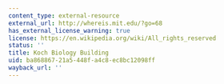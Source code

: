 ```yaml
---
content_type: external-resource
external_url: http://whereis.mit.edu/?go=68
has_external_license_warning: true
license: https://en.wikipedia.org/wiki/All_rights_reserved
status: ''
title: Koch Biology Building
uid: ba868867-21a5-448f-a4c8-ec8bc12098ff
wayback_url: ''
---
```

